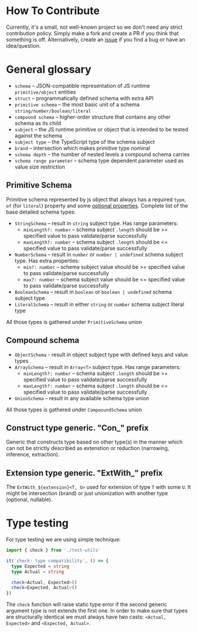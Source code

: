 # How To Contribute

Currently, it's a small, not well-known project so we don't need any strict contribution policy. Simply make a fork and create a PR if you think that something is off. Alternatively, create an [issue](https://github.com/incerta/schematox/issues) if you find a bug or have an idea/question.

# General glossary

- `schema` – JSON-compatible representation of JS runtime `primitive/object` entities
- `struct` – programmatically defined schema with extra API
- `primitive schema` – the most basic unit of a schema `string/number/boolean/literal`
- `compound schema` – higher-order structure that contains any other schema as its child
- `subject` – the JS runtime primitive or object that is intended to be tested against the schema
- `subject type` – the TypeScript type of the schema subject
- `brand` – intersection which makes primitive type nominal
- `schema depth` – the number of nested levels a compound schema carries
- `schema range parameter` – schema type dependent parameter used as value size restriction

## Primitive Schema

Primitive schema represented by js object that always has a required `type`, `of` (for `literal`) property and some [optional properties](#detailed-schemas-optional-properties). Complete list of the base detailed schema types:

- `StringSchema` – result in `string` subject type. Has range parameters:
  - `minLength?: number` – schema subject `.length` should be >= specified value to pass validate/parse successfully
  - `maxLength?: number` – schema subject `.length` should be <= specified value to pass validate/parse successfully
- `NumberSchema` – result in `number` or `number | undefined` schema subject type. Has extra properties:
  - `min?: number` – schema subject value should be >= specified value to pass validate/parse successfully
  - `max?: number` – schema subject value should be <= specified value to pass validate/parse successfully
- `BooleanSchema` – result in `boolean` or `boolean | undefined` schema subject type
- `LiteralSchema` – result in either `string` or `number` schema subject literal type

All those types is gathered under `PrimitiveSchema` union

## Compound schema

- `ObjectSchema` - result in object subject type with defined keys and value types
- `ArraySchema` – result in `Array<T>` subject type. Has range parameters:
  - `minLength?: number` – schema subject `.length` should be >= specified value to pass validate/parse successfully
  - `maxLength?: number` – schema subject `.length` should be <= specified value to pass validate/parse successfully
- `UnionSchema` – result in any available schema type union

All those types is gathered under `CompooundSchema` union

## Construct type generic. "Con\_" prefix

Generic that constructs type based on other type(s) in the manner which can not be strictly described as extenstion or reduction (narrowing, inference, extraction).

## Extension type generic. "ExtWith\_" prefix

The `ExtWith_${extension}<T, U>` used for extension of type `T` with some `U`. It might be intersection (brand) or just unionization with another type (optional, nullable).

# Type testing

For type testing we are using simple technique:

```typescript
import { check } from './test-utils'

it('check: type compatibility', () => {
  type Expected = string
  type Actual = string

  check<Actual, Expected>()
  check<Expected, Actual>()
})
```

The `check` function will raise static type error if the second generic argument type is not extends the first one. In order to make sure that types are structurally identical we must always have two casts: `<Actual, Expected>` and `<Expected, Actual>`.
